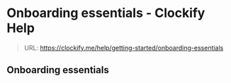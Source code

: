 # Onboarding essentials - Clockify Help

> URL: https://clockify.me/help/getting-started/onboarding-essentials

## Onboarding essentials